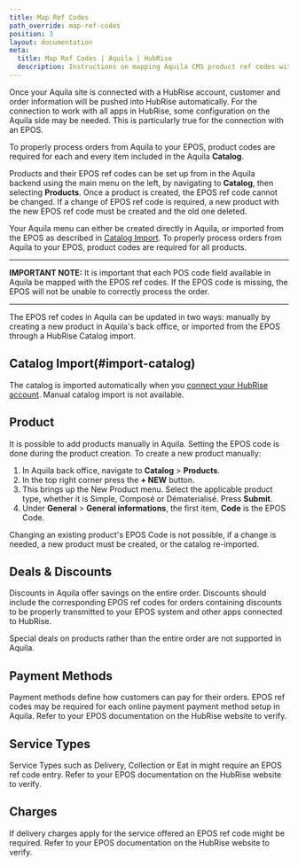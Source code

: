 ```yaml
---
title: Map Ref Codes
path_override: map-ref-codes
position: 3
layout: documentation
meta:
  title: Map Ref Codes | Aquila | HubRise
  description: Instructions on mapping Aquila CMS product ref codes with other apps after connecting your EPOS with HubRise. Connect apps and synchronise your data.
---
```


Once your Aquila site is connected with a HubRise account, customer and order information will be pushed into HubRise automatically. For the connection to work with all apps in HubRise, some configuration on the Aquila side may be needed. This is particularly true for the connection with an EPOS.

To properly process orders from Aquila to your EPOS, product codes are required for each and every item included in the Aquila **Catalog**.

Products and their EPOS ref codes can be set up from in the Aquila backend using the main menu on the left, by navigating to **Catalog**, then selecting **Products**. Once a product is created, the EPOS ref code cannot be changed. If a change of EPOS ref code is required, a new product with the new EPOS ref code must be created and the old one deleted.

Your Aquila menu can either be created directly in Aquila, or imported from the EPOS as described in [Catalog Import](/apps/aquila-cms/map-ref-codes#import-catalog). To properly process orders from Aquila to your EPOS, product codes are required for all products.

---

**IMPORTANT NOTE:** It is important that each POS code field available in Aquila be mapped with the EPOS ref codes. If the EPOS code is missing, the EPOS will not be unable to correctly process the order.

---

The EPOS ref codes in Aquila can be updated in two ways: manually by creating a new product in Aquila's back office, or imported from the EPOS through a HubRise Catalog import.

## Catalog Import(#import-catalog)

The catalog is imported automatically when you [connect your HubRise account](/apps/aquila-cms/connect-hubrise).
Manual catalog import is not available.

## Product

It is possible to add products manually in Aquila. Setting the EPOS code is done during the product creation.
To create a new product manually:

1. In Aquila back office, navigate to **Catalog** > **Products**.
1. In the top right corner press the **+ NEW** button.
1. This brings up the New Product menu. Select the applicable product type, whether it is Simple, Composé or Dématerialisé. Press **Submit**.
1. Under **General** > **General informations**, the first item, **Code** is the EPOS Code.

Changing an existing product's EPOS Code is not possible, if a change is needed, a new product must be created, or the catalog re-imported.

## Deals & Discounts

Discounts in Aquila offer savings on the entire order. Discounts should include the corresponding EPOS ref codes for orders containing discounts to be properly transmitted to your EPOS system and other apps connected to HubRise.

Special deals on products rather than the entire order are not supported in Aquila.

## Payment Methods

Payment methods define how customers can pay for their orders. EPOS ref codes may be required for each online payment payment method setup in Aquila. Refer to your EPOS documentation on the HubRise website to verify.

## Service Types

Service Types such as Delivery, Collection or Eat in might require an EPOS ref code entry. Refer to your EPOS documentation on the HubRise website to verify.

## Charges

If delivery charges apply for the service offered an EPOS ref code might be required. Refer to your EPOS documentation on the HubRise website to verify.
